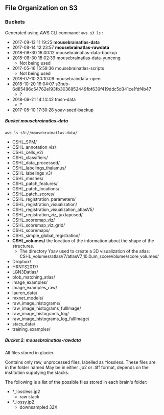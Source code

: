 ## File Organization on S3

### Buckets

 Generated using AWS CLI command: `aws s3 ls` :
* 2017-09-13 11:19:25 __mousebrainatlas-data__
* 2017-08-14 12:23:57 __mousebrainatlas-rawdata__
* 2018-08-30 18:00:12 mousebrainatlas-data-backup
* 2018-08-30 18:02:39 mousebrainatlas-data-yuncong
  * Not being used
* 2017-05-16 15:59:36 mousebrainatlas-scripts
  * Not being used
* 2018-07-10 20:10:09 mousebraindata-open
* 2018-10-20 16:04:07 s3hub-6d85486c54762e193fb3036852449fbf630f419ddc5d341ce1fdf4b47
  * ?
* 2018-09-21 14:14:42 tmsn-data
  * ?
* 2017-05-10 17:30:28 yoav-seed-backup

##### Bucket mousebrainatlas-data

`aws ls s3://mousebrainatlas-data/`
 
* CSHL_SPM/
* CSHL_annotation_viz/
* CSHL_cells_v2/
* CSHL_classifiers/
* CSHL_data_processed/
* CSHL_labelings_thalamus/
* CSHL_labelings_v3/
* CSHL_meshes/
* CSHL_patch_features/
* CSHL_patch_locations/
* CSHL_patch_scores/
* CSHL_registration_parameters/
* CSHL_registration_visualization/
* CSHL_registration_visualization_atlasV5/
* CSHL_registration_viz_juxtaposed/
* CSHL_scoremap_viz/
* CSHL_scoremap_viz_grid/
* CSHL_scoremaps/
* CSHL_simple_global_registration/
* **CSHL_volumes/** the location of the information about the shape of the structures.
   * The directory Yoav used to create a 3D visualization of the atlas: CSHL_volumes/atlasV7/atlasV7_10.0um_scoreVolume/score_volumes/
* Dropbox/
* HRNTS2017/
* LGN3Datlas/
* blob_matching_atlas/
* image_examples/
* image_examples_raw/
* lauren_data/
* mxnet_models/
* raw_image_histograms/
* raw_image_histograms_fullImage/
* raw_image_histograms_log/
* raw_image_histograms_log_fullImage/
* stacy_data/
* training_examples/ 
    
    
##### Bucket 2: mousebrainatlas-rawdata

All files stored in glacier.

Contains only raw, unprocessed files, labelled as *lossless. These files are in the folder named May be in either .jp2 or .tiff format, depends on the institution supplying the stacks.

The following is a list of the possible files stored in each brain's folder:
- *_lossless.jp2 
  - raw stack
- *_lossy.jp2    
  - downsampled 32X
